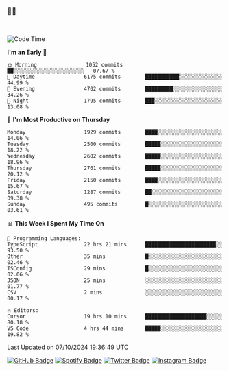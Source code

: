 ### 🤙🍺

<!-- <a href="https://github-readme-stats.vercel.app/api?username=hzak2xx&count_private=true&show_icons=true&theme=dracula">
  <img align="center" src="https://github-readme-stats.vercel.app/api?username=hzak2xx&count_private=true&show_icons=true&theme=dracula" />
</a>
</br> -->
</br>

<!--START_SECTION:waka-->
![Code Time](http://img.shields.io/badge/Code%20Time-3%2C596%20hrs%2015%20mins-blue)

**I'm an Early 🐤** 

```text
🌞 Morning                1052 commits        ██░░░░░░░░░░░░░░░░░░░░░░░   07.67 % 
🌆 Daytime                6175 commits        ███████████░░░░░░░░░░░░░░   44.99 % 
🌃 Evening                4702 commits        █████████░░░░░░░░░░░░░░░░   34.26 % 
🌙 Night                  1795 commits        ███░░░░░░░░░░░░░░░░░░░░░░   13.08 % 
```
📅 **I'm Most Productive on Thursday** 

```text
Monday                   1929 commits        ████░░░░░░░░░░░░░░░░░░░░░   14.06 % 
Tuesday                  2500 commits        █████░░░░░░░░░░░░░░░░░░░░   18.22 % 
Wednesday                2602 commits        █████░░░░░░░░░░░░░░░░░░░░   18.96 % 
Thursday                 2761 commits        █████░░░░░░░░░░░░░░░░░░░░   20.12 % 
Friday                   2150 commits        ████░░░░░░░░░░░░░░░░░░░░░   15.67 % 
Saturday                 1287 commits        ██░░░░░░░░░░░░░░░░░░░░░░░   09.38 % 
Sunday                   495 commits         █░░░░░░░░░░░░░░░░░░░░░░░░   03.61 % 
```


📊 **This Week I Spent My Time On** 

```text
💬 Programming Languages: 
TypeScript               22 hrs 21 mins      ███████████████████████░░   93.50 % 
Other                    35 mins             █░░░░░░░░░░░░░░░░░░░░░░░░   02.46 % 
TSConfig                 29 mins             █░░░░░░░░░░░░░░░░░░░░░░░░   02.06 % 
JSON                     25 mins             ░░░░░░░░░░░░░░░░░░░░░░░░░   01.77 % 
CSV                      2 mins              ░░░░░░░░░░░░░░░░░░░░░░░░░   00.17 % 

🔥 Editors: 
Cursor                   19 hrs 10 mins      ████████████████████░░░░░   80.18 % 
VS Code                  4 hrs 44 mins       █████░░░░░░░░░░░░░░░░░░░░   19.82 % 
```


 Last Updated on 07/10/2024 19:36:49 UTC
<!--END_SECTION:waka-->

[![GitHub Badge](https://img.shields.io/badge/GitHub-100000?style=for-the-badge&logo=github&logoColor=white)](https://github.com/hzak2xx)
[![Spotify Badge](https://img.shields.io/badge/Spotify-1ED760?&style=for-the-badge&logo=spotify&logoColor=white)](https://open.spotify.com/user/uf90s6sbbh75a1mt44clkhkvf)
[![Twitter Badge](https://img.shields.io/badge/Twitter-1DA1F2?style=for-the-badge&logo=twitter&logoColor=white)](https://twitter.com/hzak2xx)
[![Instagram Badge](https://img.shields.io/badge/Instagram-E4405F?style=for-the-badge&logo=instagram&logoColor=white)](https://www.instagram.com/hzak2xx/)

